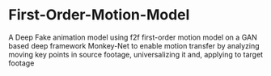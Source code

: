# First-Order-Motion-Model
A Deep Fake animation model using f2f first-order motion model on a GAN based deep framework Monkey-Net to enable motion transfer by analyzing moving key points in source footage, universalizing it and, applying to target footage
